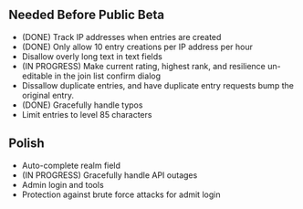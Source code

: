 Needed Before Public Beta
-------------------------

* (DONE) Track IP addresses when entries are created
* (DONE) Only allow 10 entry creations per IP address per hour
* Disallow overly long text in text fields
* (IN PROGRESS) Make current rating, highest rank, and resilience un-editable in the join list confirm dialog
* Dissallow duplicate entries, and have duplicate entry requests bump the original entry.
* (DONE) Gracefully handle typos
* Limit entries to level 85 characters

Polish
------

* Auto-complete realm field
* (IN PROGRESS) Gracefully handle API outages
* Admin login and tools
* Protection against brute force attacks for admit login
